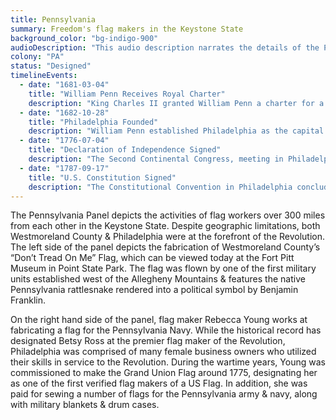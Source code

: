 ```yaml
---
title: Pennsylvania
summary: Freedom's flag makers in the Keystone State
background_color: "bg-indigo-900"
audioDescription: "This audio description narrates the details of the Pennsylvania Tapestry, which depicts William Penn's 'Holy Experiment,' the signing of the Declaration of Independence, and the state's industrial heritage."
colony: "PA"
status: "Designed"
timelineEvents:
  - date: "1681-03-04"
    title: "William Penn Receives Royal Charter"
    description: "King Charles II granted William Penn a charter for a large piece of land in America, which would become Pennsylvania, as payment for a debt owed to Penn's father."
  - date: "1682-10-28"
    title: "Philadelphia Founded"
    description: "William Penn established Philadelphia as the capital of his 'Holy Experiment,' designing it as a grid city with wide streets and public squares."
  - date: "1776-07-04"
    title: "Declaration of Independence Signed"
    description: "The Second Continental Congress, meeting in Philadelphia's Independence Hall, adopted the Declaration of Independence, formally announcing the colonies' separation from Great Britain."
  - date: "1787-09-17"
    title: "U.S. Constitution Signed"
    description: "The Constitutional Convention in Philadelphia concluded with the signing of the United States Constitution, creating the framework for the American government."
---
```


The Pennsylvania Panel depicts the activities of flag workers over 300
miles from each other in the Keystone State. Despite geographic
limitations, both Westmoreland County & Philadelphia were at the
forefront of the Revolution. The left side of the panel depicts the
fabrication of Westmoreland County’s “Don’t Tread On Me” Flag, which
can be viewed today at the Fort Pitt Museum in Point State Park. The
flag was flown by one of the first military units established west of
the Allegheny Mountains & features the native Pennsylvania rattlesnake
rendered into a political symbol by Benjamin Franklin.

On the right hand side of the panel, flag maker Rebecca Young works at
fabricating a flag for the Pennsylvania Navy. While the historical
record has designated Betsy Ross at the premier flag maker of the
Revolution, Philadelphia was comprised of many female business owners
who utilized their skills in service to the Revolution. During the
wartime years, Young was commissioned to make the Grand Union Flag
around 1775, designating her as one of the first verified flag makers
of a US Flag. In addition, she was paid for sewing a number of flags
for the Pennsylvania army & navy, along with military blankets & drum
cases.
